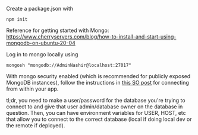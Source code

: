 Create a package.json with
```
npm init
```

Reference for getting started with Mongo: https://www.cherryservers.com/blog/how-to-install-and-start-using-mongodb-on-ubuntu-20-04

Log in to mongo locally using
```
mongosh "mongodb://AdminNashir@localhost:27017"
```

With mongo security enabled (which is recommended for publicly exposed MongoDB instances), follow the instructions in [this SO post](https://stackoverflow.com/questions/57848302/how-to-solve-command-find-requires-authentication-using-node-js-and-mongoose) for connecting from within your app.

tl;dr, you need to make a user/password for the database you're trying to connect to and give that user admin/database owner on the database in question. Then, you can have environment variables for USER, HOST, etc that allow you to connect to the correct database (local if doing local dev or the remote if deployed).